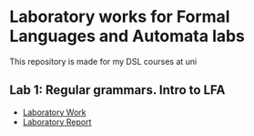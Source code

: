 # Laboratory works for Formal Languages and Automata labs

This repository is made for my DSL courses at uni

## Lab 1: Regular grammars. Intro to LFA

- [Laboratory Work](lab1/main.py)
- [Laboratory Report](lab1/report.md)
